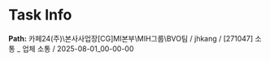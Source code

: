 # Task Info

**Path:** 카페24(주)\본사사업장\[CG]MI본부\MIH그룹\BVO팀 / jhkang / [271047] 소통 _ 업체 소통 / 2025-08-01_00-00-00

